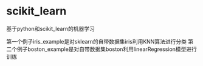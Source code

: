 # scikit_learn
基于python和scikit_learn的机器学习

第一个例子iris_example是对sklearn的自带数据集iris利用KNN算法进行分类
第二个例子boston_example是对自带数据集boston利用linearRegression模型进行训练
